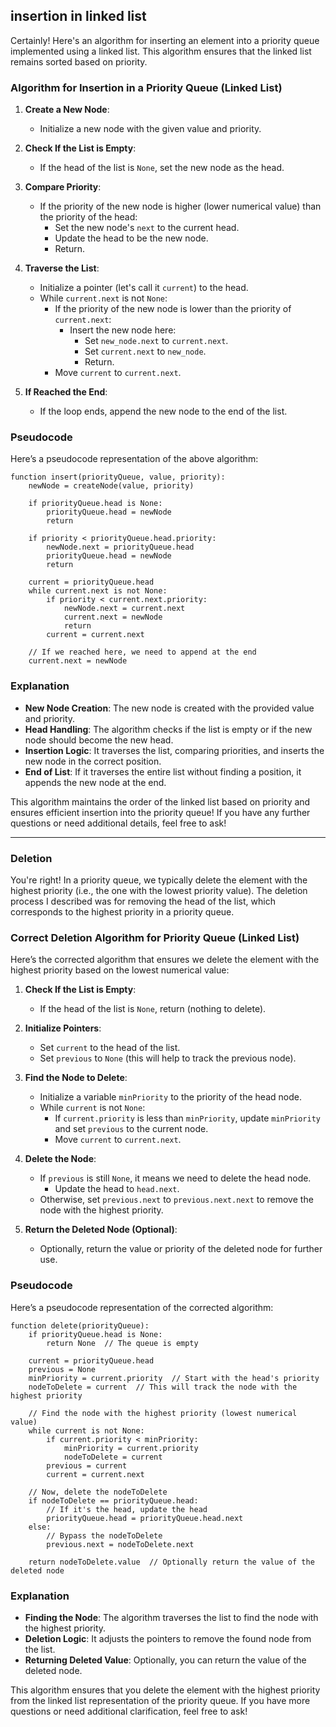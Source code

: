 ## insertion in linked list
Certainly! Here's an algorithm for inserting an element into a priority queue implemented using a linked list. This algorithm ensures that the linked list remains sorted based on priority.

### Algorithm for Insertion in a Priority Queue (Linked List)

1. **Create a New Node**: 
   - Initialize a new node with the given value and priority.

2. **Check If the List is Empty**:
   - If the head of the list is `None`, set the new node as the head.

3. **Compare Priority**:
   - If the priority of the new node is higher (lower numerical value) than the priority of the head:
     - Set the new node's `next` to the current head.
     - Update the head to be the new node.
     - Return.

4. **Traverse the List**:
   - Initialize a pointer (let's call it `current`) to the head.
   - While `current.next` is not `None`:
     - If the priority of the new node is lower than the priority of `current.next`:
       - Insert the new node here:
         - Set `new_node.next` to `current.next`.
         - Set `current.next` to `new_node`.
         - Return.
     - Move `current` to `current.next`.

5. **If Reached the End**:
   - If the loop ends, append the new node to the end of the list.

### Pseudocode

Here’s a pseudocode representation of the above algorithm:

```
function insert(priorityQueue, value, priority):
    newNode = createNode(value, priority)

    if priorityQueue.head is None:
        priorityQueue.head = newNode
        return

    if priority < priorityQueue.head.priority:
        newNode.next = priorityQueue.head
        priorityQueue.head = newNode
        return

    current = priorityQueue.head
    while current.next is not None:
        if priority < current.next.priority:
            newNode.next = current.next
            current.next = newNode
            return
        current = current.next

    // If we reached here, we need to append at the end
    current.next = newNode
```

### Explanation

- **New Node Creation**: The new node is created with the provided value and priority.
- **Head Handling**: The algorithm checks if the list is empty or if the new node should become the new head.
- **Insertion Logic**: It traverses the list, comparing priorities, and inserts the new node in the correct position.
- **End of List**: If it traverses the entire list without finding a position, it appends the new node at the end.

This algorithm maintains the order of the linked list based on priority and ensures efficient insertion into the priority queue! If you have any further questions or need additional details, feel free to ask!

---
### Deletion

You're right! In a priority queue, we typically delete the element with the highest priority (i.e., the one with the lowest priority value). The deletion process I described was for removing the head of the list, which corresponds to the highest priority in a priority queue.

### Correct Deletion Algorithm for Priority Queue (Linked List)

Here’s the corrected algorithm that ensures we delete the element with the highest priority based on the lowest numerical value:

1. **Check If the List is Empty**:
   - If the head of the list is `None`, return (nothing to delete).

2. **Initialize Pointers**:
   - Set `current` to the head of the list.
   - Set `previous` to `None` (this will help to track the previous node).

3. **Find the Node to Delete**:
   - Initialize a variable `minPriority` to the priority of the head node.
   - While `current` is not `None`:
     - If `current.priority` is less than `minPriority`, update `minPriority` and set `previous` to the current node.
     - Move `current` to `current.next`.

4. **Delete the Node**:
   - If `previous` is still `None`, it means we need to delete the head node.
     - Update the head to `head.next`.
   - Otherwise, set `previous.next` to `previous.next.next` to remove the node with the highest priority.

5. **Return the Deleted Node (Optional)**:
   - Optionally, return the value or priority of the deleted node for further use.

### Pseudocode

Here’s a pseudocode representation of the corrected algorithm:

```
function delete(priorityQueue):
    if priorityQueue.head is None:
        return None  // The queue is empty

    current = priorityQueue.head
    previous = None
    minPriority = current.priority  // Start with the head's priority
    nodeToDelete = current  // This will track the node with the highest priority

    // Find the node with the highest priority (lowest numerical value)
    while current is not None:
        if current.priority < minPriority:
            minPriority = current.priority
            nodeToDelete = current
        previous = current
        current = current.next

    // Now, delete the nodeToDelete
    if nodeToDelete == priorityQueue.head:
        // If it's the head, update the head
        priorityQueue.head = priorityQueue.head.next
    else:
        // Bypass the nodeToDelete
        previous.next = nodeToDelete.next

    return nodeToDelete.value  // Optionally return the value of the deleted node
```

### Explanation

- **Finding the Node**: The algorithm traverses the list to find the node with the highest priority.
- **Deletion Logic**: It adjusts the pointers to remove the found node from the list.
- **Returning Deleted Value**: Optionally, you can return the value of the deleted node.

This algorithm ensures that you delete the element with the highest priority from the linked list representation of the priority queue. If you have more questions or need additional clarification, feel free to ask!